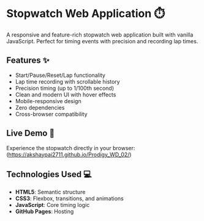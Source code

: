 # Stopwatch Web Application ⏱️

A responsive and feature-rich stopwatch web application built with vanilla JavaScript. Perfect for timing events with precision and recording lap times.


## Features ✨
- Start/Pause/Reset/Lap functionality
- Lap time recording with scrollable history
- Precision timing (up to 1/100th second)
- Clean and modern UI with hover effects
- Mobile-responsive design
- Zero dependencies
- Cross-browser compatibility

## Live Demo 🚀
Experience the stopwatch directly in your browser:  
(https://akshaypai2711.github.io/Prodigy_WD_02/)

## Technologies Used 💻
- **HTML5**: Semantic structure
- **CSS3**: Flexbox, transitions, and animations
- **JavaScript**: Core timing logic
- **GitHub Pages**: Hosting

